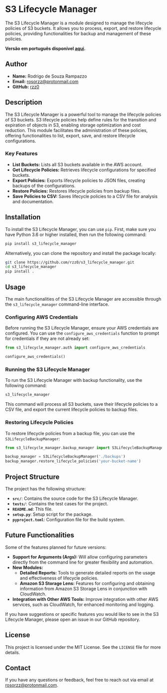 # S3 Lifecycle Manager

The S3 Lifecycle Manager is a module designed to manage the lifecycle policies of S3 buckets. It allows you to process, export, and restore lifecycle policies, providing functionalities for backup and management of these policies.

**Versão em português disponível [aqui](README_pt_BR.md).**

## Author

- **Name:** Rodrigo de Souza Rampazzo
- **Email:** [rosorzz@protonmail.com](mailto:rosorzz@protonmail.com)
- **GitHub:** [rzz0](https://github.com/rzz0)

## Description

The S3 Lifecycle Manager is a powerful tool to manage the lifecycle policies of S3 buckets. S3 lifecycle policies help define rules for the transition and expiration of objects in S3, enabling storage optimization and cost reduction. This module facilitates the administration of these policies, offering functionalities to list, export, save, and restore lifecycle configurations.

### Key Features

- **List Buckets:** Lists all S3 buckets available in the AWS account.
- **Get Lifecycle Policies:** Retrieves lifecycle configurations for specified buckets.
- **Export Policies:** Exports lifecycle policies to JSON files, creating backups of the configurations.
- **Restore Policies:** Restores lifecycle policies from backup files.
- **Save Policies to CSV:** Saves lifecycle policies to a CSV file for analysis and documentation.

## Installation

To install the S3 Lifecycle Manager, you can use `pip`. First, make sure you have Python 3.6 or higher installed, then run the following command:

```bash
pip install s3_lifecycle_manager
```

Alternatively, you can clone the repository and install the package locally:

```bash
git clone https://github.com/rzz0/s3_lifecycle_manager.git
cd s3_lifecycle_manager
pip install .
```

## Usage

The main functionalities of the S3 Lifecycle Manager are accessible through the `s3_lifecycle_manager` command-line interface.

### Configuring AWS Credentials

Before running the S3 Lifecycle Manager, ensure your AWS credentials are configured. You can use the `configure_aws_credentials` function to prompt for credentials if they are not already set:

```python
from s3_lifecycle_manager.auth import configure_aws_credentials

configure_aws_credentials()
```

### Running the S3 Lifecycle Manager

To run the S3 Lifecycle Manager with backup functionality, use the following command:

```bash
s3_lifecycle_manager
```

This command will process all S3 buckets, save their lifecycle policies to a CSV file, and export the current lifecycle policies to backup files.

### Restoring Lifecycle Policies

To restore lifecycle policies from a backup file, you can use the `S3LifecycleBackupManager`:

```python
from s3_lifecycle_manager.backup_manager import S3LifecycleBackupManager

backup_manager = S3LifecycleBackupManager('./backups')
backup_manager.restore_lifecycle_policies('your-bucket-name')
```

## Project Structure

The project has the following structure:

- **`src/`**: Contains the source code for the S3 Lifecycle Manager.
- **`tests/`**: Contains the test cases for the project.
- **`README.md`**: This file.
- **`setup.py`**: Setup script for the package.
- **`pyproject.toml`**: Configuration file for the build system.

## Future Functionalities

Some of the features planned for future versions:

- **Support for Arguments (Args):** Will allow configuring parameters directly from the command line for greater flexibility and automation.
- **New Modules:**
  - **Detailed Reports:** Tools to generate detailed reports on the usage and effectiveness of lifecycle policies.
  - **Amazon S3 Storage Lens:** Features for configuring and obtaining information from Amazon S3 Storage Lens in conjunction with CloudWatch.
- **Integration with Other AWS Tools:** Improve integration with other AWS services, such as CloudWatch, for enhanced monitoring and logging.

If you have suggestions or specific features you would like to see in the S3 Lifecycle Manager, please open an issue in our GitHub repository.

## License

This project is licensed under the MIT License. See the `LICENSE` file for more details.

## Contact

If you have any questions or feedback, feel free to reach out via email at [rosorzz@protonmail.com](mailto:rosorzz@protonmail.com).
